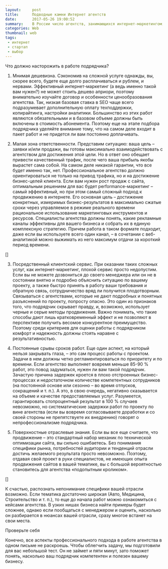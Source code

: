 ```yaml
---
layout:     post
title:      Подводные камни Интернет агентств
date:       2017-05-26 19:00:52
summary:    В России число агентств, занимающихся интернет-маркетингом, перевалило за 1500. Но даже при такой насыщенности рынка тех, кто делает работу по максимуму и видит в клиенте большее, чем мешок с деньгами, найти не так-то просто. В этом письме мы расскажем, каким критериям должно соответствовать профессиональное агентство, и как понять, не обманывают ли вас. 
categories: Web
thumbnail: web
tags:
 - интернет
 - стартап
 - выбор
---
```


Что должно насторожить в работе подрядчика? 
 
 
1. Мнимая дешевизна.
Сэкономив на сложной услуге однажды, вы, скорее всего, будете еще долго расплачиваться и рублем, и нервами. Эффективный интернет-маркетинг (а ведь именно такой вам нужен?) не может стоить дешево априори, поэтому внимательно изучайте договор и особенности ценообразования агентства.
Так, низкая базовая ставка в SEO чаще всего подразумевает дополнительную оплату техподдержки, копирайтинга, настройки аналитики. Большинство из этих работ являются обязательными и в базовом объеме должны быть включены в стоимость абонемента. Поэтому еще на этапе подбора подрядчика уделяйте внимание тому, что на самом деле входит в пакет работ и не придется ли вам постоянно доплачивать.

2. Малая зона ответственности.
Представим ситуацию: ваша цель – заявки и/или продажи, вы готовы максимально взаимодействовать с агентством для достижения этой цели. Но в ответ оно обещает привести качественный трафик, после чего ваша прибыль якобы вырастет сама собой. На самом деле никакой гарантии, что все будет именно так, нет. Профессиональное агентство должно ориентироваться не только на привод трафика, но и на достижение бизнес-целей клиента.
Если вам нужен рост продаж с сайта, оптимальным решением для вас будет performance-маркетинг – самый эффективный, но при этом самый сложный подход к продвижению в интернете. Его основная цель – достижение конкретных, измеримых бизнес-результатов в максимально сжатые сроки через управляемое в режиме реального времени рациональное использование маркетинговых инструментов и ресурсов. Специалисты агентства должны понять, какие рекламные каналы эффективны для вашего бизнеса и собрать их в единую комплексную стратегию. Причем работа в таком формате подходит, даже если вы используете всего один канал, – в сочетании с веб-аналитикой можно выжимать из него максимум отдачи за короткий период времени.
 
 
[]
 
 
3. Посредственный клиентский сервис.
При оказании таких сложных услуг, как интернет-маркетинг, плохой сервис просто недопустим. Если вы не можете дозвониться до своего менеджера или он не в состоянии внятно и подробно объяснить ситуацию по вашему проекту, а также быстро принять в работу ваши требования и обратную связь, сотрудничество вряд ли получится плодотворным.
Связываться с агентствами, которые не дают подробных и понятных разъяснений по проекту, попросту опасно. Это один из признаков того, что подрядчик скрывает правду, и, возможно, использует черные и серые методы продвижения. Важно понимать, что такие способы дают лишь кратковременный эффект и не позволяют в перспективе получить весомое конкурентное преимущество. Поэтому среди критериев для оценки работы с подрядчиком комфорт и надежность должны стоять наравне с результативностью.

4. Постоянные срывы сроков работ.
Еще один аспект, на который нельзя закрывать глаза, – это сам процесс работы с проектом. Задачи в нем должны четко регламентироваться по приоритету и по времени. Если агентство выполняет вовремя меньше 85-90 % работ, это повод задуматься, нужен ли вам такой подрядчик.
Зачастую причина задержек кроется в плохо отстроенных бизнес-процессах и недостаточном количестве компетентных сотрудников (на постоянной основе или сезонно – во время отпусков, сокращений и т. п.). А это, в свою очередь, негативно сказывается на объеме и качестве предоставляемых услуг.
Разумеется, гарантировать стопроцентный результат в 100 % случаев невозможно, но систематические задержки работ по проекту по вине агентства (если вы вовремя согласовываете доработки и со своей стороны не препятствуете их внедрению) говорят о непрофессионализме подрядчика.

5. Поверхностные отраслевые знания.
Если вы все еще считаете, что продвижение – это стандартный набор механик по технической оптимизации сайта, вы сильно ошибаетесь. Без понимания специфики рынка, потребностей аудитории и тенденций отрасли достичь желаемого результата просто невозможно. Поэтому, отдавая свой проект в руки специалистов, не имеющих опыта продвижения сайтов в вашей тематике, вы с большой вероятностью становитесь для агентства «подопытным кроликом».
 
 
[]
 
 
К счастью, распознать непонимание специфики вашей отрасли возможно. Если тематика достаточно широкая (Авто, Медицина, Строительство и т. п.), то еще до начала работ можно ознакомиться с кейсами агентства. В узких нишах бизнеса найти примеры будет сложнее, однако если пообщаться с менеджером и оценить, насколько он разбирается в нюансах вашей отрасли, сразу многое встанет на свои места.
 
 
Проверьте себя 
 
 
Конечно, все аспекты профессионального подхода в работе агентства в одном письме не раскроешь. Чтобы облегчить задачу, мы подготовили для вас небольшой тест. Он не займет и пяти минут, зато поможет понять, насколько ваш подрядчик компетентен и полезен вашему бизнесу.